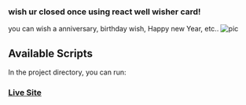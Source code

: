 ### wish ur closed once using react well wisher card! ###
you can wish a anniversary, birthday wish, Happy new Year, etc..
![pic](https://user-images.githubusercontent.com/50996696/98279087-81b0e300-1fbf-11eb-975f-46b418d73459.png)
## Available Scripts

In the project directory, you can run:

### [Live Site](https://https://well-wisher-card.netlify.app)


